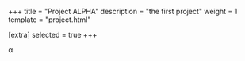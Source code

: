 +++
title = "Project ALPHA"
description = "the first project"
weight = 1
template = "project.html"

[extra]
selected = true
+++

&alpha;

